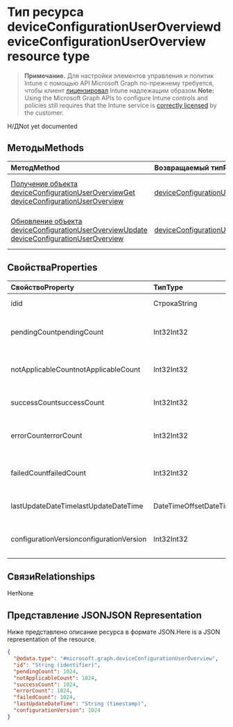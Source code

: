 # <a name="deviceconfigurationuseroverview-resource-type"></a><span data-ttu-id="f6b3b-101">Тип ресурса deviceConfigurationUserOverview</span><span class="sxs-lookup"><span data-stu-id="f6b3b-101">deviceConfigurationUserOverview resource type</span></span>

> <span data-ttu-id="f6b3b-102">**Примечание.** Для настройки элементов управления и политик Intune с помощью API Microsoft Graph по-прежнему требуется, чтобы клиент [лицензировал](https://go.microsoft.com/fwlink/?linkid=839381) Intune надлежащим образом.</span><span class="sxs-lookup"><span data-stu-id="f6b3b-102">**Note:** Using the Microsoft Graph APIs to configure Intune controls and policies still requires that the Intune service is [correctly licensed](https://go.microsoft.com/fwlink/?linkid=839381) by the customer.</span></span>

<span data-ttu-id="f6b3b-103">Н/Д</span><span class="sxs-lookup"><span data-stu-id="f6b3b-103">Not yet documented</span></span>
## <a name="methods"></a><span data-ttu-id="f6b3b-104">Методы</span><span class="sxs-lookup"><span data-stu-id="f6b3b-104">Methods</span></span>
|<span data-ttu-id="f6b3b-105">Метод</span><span class="sxs-lookup"><span data-stu-id="f6b3b-105">Method</span></span>|<span data-ttu-id="f6b3b-106">Возвращаемый тип</span><span class="sxs-lookup"><span data-stu-id="f6b3b-106">Return Type</span></span>|<span data-ttu-id="f6b3b-107">Описание</span><span class="sxs-lookup"><span data-stu-id="f6b3b-107">Description</span></span>|
|:---|:---|:---|
|[<span data-ttu-id="f6b3b-108">Получение объекта deviceConfigurationUserOverview</span><span class="sxs-lookup"><span data-stu-id="f6b3b-108">Get deviceConfigurationUserOverview</span></span>](../api/intune_deviceconfig_deviceconfigurationuseroverview_get.md)|[<span data-ttu-id="f6b3b-109">deviceConfigurationUserOverview</span><span class="sxs-lookup"><span data-stu-id="f6b3b-109">deviceConfigurationUserOverview</span></span>](../resources/intune_deviceconfig_deviceconfigurationuseroverview.md)|<span data-ttu-id="f6b3b-110">Чтение свойств и связей объекта [deviceConfigurationUserOverview](../resources/intune_deviceconfig_deviceconfigurationuseroverview.md).</span><span class="sxs-lookup"><span data-stu-id="f6b3b-110">Read properties and relationships of the [deviceConfigurationUserOverview](../resources/intune_deviceconfig_deviceconfigurationuseroverview.md) object.</span></span>|
|[<span data-ttu-id="f6b3b-111">Обновление объекта deviceConfigurationUserOverview</span><span class="sxs-lookup"><span data-stu-id="f6b3b-111">Update deviceConfigurationUserOverview</span></span>](../api/intune_deviceconfig_deviceconfigurationuseroverview_update.md)|[<span data-ttu-id="f6b3b-112">deviceConfigurationUserOverview</span><span class="sxs-lookup"><span data-stu-id="f6b3b-112">deviceConfigurationUserOverview</span></span>](../resources/intune_deviceconfig_deviceconfigurationuseroverview.md)|<span data-ttu-id="f6b3b-113">Обновление свойств объекта [deviceConfigurationUserOverview](../resources/intune_deviceconfig_deviceconfigurationuseroverview.md).</span><span class="sxs-lookup"><span data-stu-id="f6b3b-113">Update the properties of a [deviceConfigurationUserOverview](../resources/intune_deviceconfig_deviceconfigurationuseroverview.md) object.</span></span>|

## <a name="properties"></a><span data-ttu-id="f6b3b-114">Свойства</span><span class="sxs-lookup"><span data-stu-id="f6b3b-114">Properties</span></span>
|<span data-ttu-id="f6b3b-115">Свойство</span><span class="sxs-lookup"><span data-stu-id="f6b3b-115">Property</span></span>|<span data-ttu-id="f6b3b-116">Тип</span><span class="sxs-lookup"><span data-stu-id="f6b3b-116">Type</span></span>|<span data-ttu-id="f6b3b-117">Описание</span><span class="sxs-lookup"><span data-stu-id="f6b3b-117">Description</span></span>|
|:---|:---|:---|
|<span data-ttu-id="f6b3b-118">id</span><span class="sxs-lookup"><span data-stu-id="f6b3b-118">id</span></span>|<span data-ttu-id="f6b3b-119">Строка</span><span class="sxs-lookup"><span data-stu-id="f6b3b-119">String</span></span>|<span data-ttu-id="f6b3b-120">Ключ объекта.</span><span class="sxs-lookup"><span data-stu-id="f6b3b-120">Key of the entity.</span></span>|
|<span data-ttu-id="f6b3b-121">pendingCount</span><span class="sxs-lookup"><span data-stu-id="f6b3b-121">pendingCount</span></span>|<span data-ttu-id="f6b3b-122">Int32</span><span class="sxs-lookup"><span data-stu-id="f6b3b-122">Int32</span></span>|<span data-ttu-id="f6b3b-123">Количество ожидающих пользователей.</span><span class="sxs-lookup"><span data-stu-id="f6b3b-123">Number of pending Users</span></span>|
|<span data-ttu-id="f6b3b-124">notApplicableCount</span><span class="sxs-lookup"><span data-stu-id="f6b3b-124">notApplicableCount</span></span>|<span data-ttu-id="f6b3b-125">Int32</span><span class="sxs-lookup"><span data-stu-id="f6b3b-125">Int32</span></span>|<span data-ttu-id="f6b3b-126">Количество неприменимых пользователей</span><span class="sxs-lookup"><span data-stu-id="f6b3b-126">Number of not applicable users.</span></span>|
|<span data-ttu-id="f6b3b-127">successCount</span><span class="sxs-lookup"><span data-stu-id="f6b3b-127">successCount</span></span>|<span data-ttu-id="f6b3b-128">Int32</span><span class="sxs-lookup"><span data-stu-id="f6b3b-128">Int32</span></span>|<span data-ttu-id="f6b3b-129">Количество успешных пользователей.</span><span class="sxs-lookup"><span data-stu-id="f6b3b-129">Number of succeeded Users</span></span>|
|<span data-ttu-id="f6b3b-130">errorCount</span><span class="sxs-lookup"><span data-stu-id="f6b3b-130">errorCount</span></span>|<span data-ttu-id="f6b3b-131">Int32</span><span class="sxs-lookup"><span data-stu-id="f6b3b-131">Int32</span></span>|<span data-ttu-id="f6b3b-132">Количество пользователей с ошибками.</span><span class="sxs-lookup"><span data-stu-id="f6b3b-132">Number of error Users</span></span>|
|<span data-ttu-id="f6b3b-133">failedCount</span><span class="sxs-lookup"><span data-stu-id="f6b3b-133">failedCount</span></span>|<span data-ttu-id="f6b3b-134">Int32</span><span class="sxs-lookup"><span data-stu-id="f6b3b-134">Int32</span></span>|<span data-ttu-id="f6b3b-135">Количество пользователей со сбоями.</span><span class="sxs-lookup"><span data-stu-id="f6b3b-135">Number of failed Users</span></span>|
|<span data-ttu-id="f6b3b-136">lastUpdateDateTime</span><span class="sxs-lookup"><span data-stu-id="f6b3b-136">lastUpdateDateTime</span></span>|<span data-ttu-id="f6b3b-137">DateTimeOffset</span><span class="sxs-lookup"><span data-stu-id="f6b3b-137">DateTimeOffset</span></span>|<span data-ttu-id="f6b3b-138">Время последнего обновления.</span><span class="sxs-lookup"><span data-stu-id="f6b3b-138">Last update time</span></span>|
|<span data-ttu-id="f6b3b-139">configurationVersion</span><span class="sxs-lookup"><span data-stu-id="f6b3b-139">configurationVersion</span></span>|<span data-ttu-id="f6b3b-140">Int32</span><span class="sxs-lookup"><span data-stu-id="f6b3b-140">Int32</span></span>|<span data-ttu-id="f6b3b-141">Версия политики для этого обзора</span><span class="sxs-lookup"><span data-stu-id="f6b3b-141">Version of the policy for that overview</span></span>|

## <a name="relationships"></a><span data-ttu-id="f6b3b-142">Связи</span><span class="sxs-lookup"><span data-stu-id="f6b3b-142">Relationships</span></span>
<span data-ttu-id="f6b3b-143">Нет</span><span class="sxs-lookup"><span data-stu-id="f6b3b-143">None</span></span>
## <a name="json-representation"></a><span data-ttu-id="f6b3b-144">Представление JSON</span><span class="sxs-lookup"><span data-stu-id="f6b3b-144">JSON Representation</span></span>
<span data-ttu-id="f6b3b-145">Ниже представлено описание ресурса в формате JSON.</span><span class="sxs-lookup"><span data-stu-id="f6b3b-145">Here is a JSON representation of the resource.</span></span>
<!--{
  "blockType": "resource",
  "keyProperty": "id",
  "baseType": "microsoft.graph.entity",
  "@odata.type": "microsoft.graph.deviceConfigurationUserOverview"
}-->
``` json
{
  "@odata.type": "#microsoft.graph.deviceConfigurationUserOverview",
  "id": "String (identifier)",
  "pendingCount": 1024,
  "notApplicableCount": 1024,
  "successCount": 1024,
  "errorCount": 1024,
  "failedCount": 1024,
  "lastUpdateDateTime": "String (timestamp)",
  "configurationVersion": 1024
}
```



